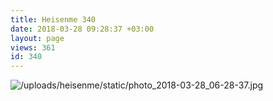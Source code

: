 ```yaml
---
title: Heisenme 340
date: 2018-03-28 09:28:37 +03:00
layout: page
views: 361
id: 340
---
```


![/uploads/heisenme/static/photo_2018-03-28_06-28-37.jpg](/uploads/heisenme/static/photo_2018-03-28_06-28-37.jpg)
